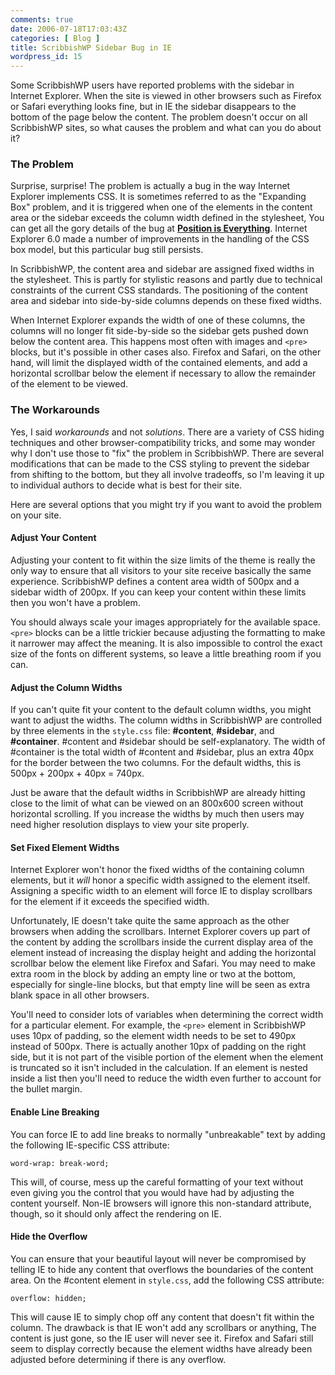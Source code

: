 ```yaml
---
comments: true
date: 2006-07-18T17:03:43Z
categories: [ Blog ]
title: ScribbishWP Sidebar Bug in IE
wordpress_id: 15
---
```


Some ScribbishWP users have reported problems with the sidebar in Internet Explorer. When the site is viewed in other browsers such as Firefox or Safari everything looks fine, but in IE the sidebar disappears to the bottom of the page below the content. The problem doesn't occur on all ScribbishWP sites, so what causes the problem and what can you do about it?


### The Problem

Surprise, surprise! The problem is actually a bug in the way Internet Explorer implements CSS. It is sometimes referred to as the "Expanding Box" problem, and it is triggered when one of the elements in the content area or the sidebar exceeds the column width defined in the stylesheet, You can get all the gory details of the bug at [**Position is Everything**](http://www.positioniseverything.net/explorer/expandingboxbug.html). Internet Explorer 6.0 made a number of improvements in the handling of the CSS box model, but this particular bug still persists.

In ScribbishWP, the content area and sidebar are assigned fixed widths in the stylesheet. This is partly for stylistic reasons and partly due to technical constraints of the current CSS standards. The positioning of the content area and sidebar into side-by-side columns depends on these fixed widths.

When Internet Explorer expands the width of one of these columns, the columns will no longer fit side-by-side so the sidebar gets pushed down below the content area. This happens most often with images and `<pre>` blocks, but it's possible in other cases also. Firefox and Safari, on the other hand, will limit the displayed width of the contained elements, and add a horizontal scrollbar below the element if necessary to allow the remainder of the element to be viewed.


### The Workarounds

Yes, I said _workarounds_ and not _solutions_. There are a variety of CSS hiding techniques and other browser-compatibility tricks, and some may wonder why I don't use those to "fix" the problem in ScribbishWP. There are several modifications that can be made to the CSS styling to prevent the sidebar from shifting to the bottom, but they all involve tradeoffs, so I'm leaving it up to individual authors to decide what is best for their site.

Here are several options that you might try if you want to avoid the problem on your site.


#### Adjust Your Content

Adjusting your content to fit within the size limits of the theme is really the only way to ensure that all visitors to your site receive basically the same experience. ScribbishWP defines a content area width of 500px and a sidebar width of 200px. If you can keep your content within these limits then you won't have a problem.

You should always scale your images appropriately for the available space. `<pre>` blocks can be a little trickier because adjusting the formatting to make it narrower may affect the meaning. It is also impossible to control the exact size of the fonts on different systems, so leave a little breathing room if you can.


#### Adjust the Column Widths

If you can't quite fit your content to the default column widths, you might want to adjust the widths. The column widths in ScribbishWP are controlled by three elements in the `style.css` file: **#content**, **#sidebar**, and **#container**. #content and #sidebar should be self-explanatory. The width of #container is the total width of #content and #sidebar, plus an extra 40px for the border between the two columns. For the default widths, this is 500px + 200px + 40px = 740px.

Just be aware that the default widths in ScribbishWP are already hitting close to the limit of what can be viewed on an 800x600 screen without horizontal scrolling. If you increase the widths by much then users may need higher resolution displays to view your site properly.


#### Set Fixed Element Widths

Internet Explorer won't honor the fixed widths of the containing column elements, but it _will_ honor a specific width assigned to the element itself. Assigning a specific width to an element will force IE to display scrollbars for the element if it exceeds the specified width.

Unfortunately, IE doesn't take quite the same approach as the other browsers when adding the scrollbars. Internet Explorer covers up part of the content by adding the scrollbars inside the current display area of the element instead of increasing the display height and adding the horizontal scrollbar below the element like Firefox and Safari. You may need to make extra room in the block by adding an empty line or two at the bottom, especially for single-line blocks, but that empty line will be seen as extra blank space in all other browsers.

You'll need to consider lots of variables when determining the correct width for a particular element. For example, the `<pre>` element in ScribbishWP uses 10px of padding, so the element width needs to be set to 490px instead of 500px. There is actually another 10px of padding on the right side, but it is not part of the visible portion of the element when the element is truncated so it isn't included in the calculation. If an element is nested inside a list then you'll need to reduce the width even further to account for the bullet margin.


#### Enable Line Breaking

You can force IE to add line breaks to normally "unbreakable" text by adding the following IE-specific CSS attribute:

    word-wrap: break-word;

This will, of course, mess up the careful formatting of your text without even giving you the control that you would have had by adjusting the content yourself. Non-IE browsers will ignore this non-standard attribute, though, so it should only affect the rendering on IE.


#### Hide the Overflow

You can ensure that your beautiful layout will never be compromised by telling IE to hide any content that overflows the boundaries of the content area. On the #content element in `style.css`, add the following CSS attribute:

    overflow: hidden;

This will cause IE to simply chop off any content that doesn't fit within the column. The drawback is that IE won't add any scrollbars or anything, The content is just gone, so the IE user will never see it.  Firefox and Safari still seem to display correctly because the element widths have already been adjusted before determining if there is any overflow.
